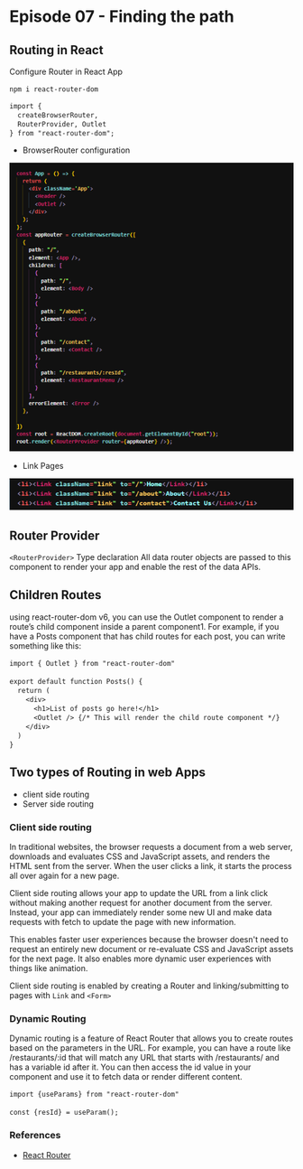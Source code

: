 # Episode 07 - Finding the path

## Routing in React

Configure Router in React App

```
npm i react-router-dom
```

```
import {
  createBrowserRouter,
  RouterProvider, Outlet
} from "react-router-dom";
```

- BrowserRouter configuration

![Alt text](image.png)

- Link Pages

![Alt text](image-1.png)

## Router Provider

`<RouterProvider>` Type declaration All data router objects are passed to this component to render your app and enable the rest of the data APIs.

## Children Routes

using react-router-dom v6, you can use the Outlet component to render a route’s child component inside a parent component1. For example, if you have a Posts component that has child routes for each post, you can write something like this:

```
import { Outlet } from "react-router-dom"

export default function Posts() {
  return (
    <div>
      <h1>List of posts go here!</h1>
      <Outlet /> {/* This will render the child route component */}
    </div>
  )
}

```

## Two types of Routing in web Apps

- client side routing
- Server side routing

### Client side routing

In traditional websites, the browser requests a document from a web server, downloads and evaluates CSS and JavaScript assets, and renders the HTML sent from the server. When the user clicks a link, it starts the process all over again for a new page.

Client side routing allows your app to update the URL from a link click without making another request for another document from the server. Instead, your app can immediately render some new UI and make data requests with fetch to update the page with new information.

This enables faster user experiences because the browser doesn't need to request an entirely new document or re-evaluate CSS and JavaScript assets for the next page. It also enables more dynamic user experiences with things like animation.

Client side routing is enabled by creating a Router and linking/submitting to pages with `Link` and `<Form>`

### Dynamic Routing

Dynamic routing is a feature of React Router that allows you to create routes based on the parameters in the URL. For example, you can have a route like /restaurants/:id that will match any URL that starts with /restaurants/ and has a variable id after it. You can then access the id value in your component and use it to fetch data or render different content.

```
import {useParams} from "react-router-dom"

const {resId} = useParam();
```


### References


- [React Router](https://reactrouter.com/en/main)
